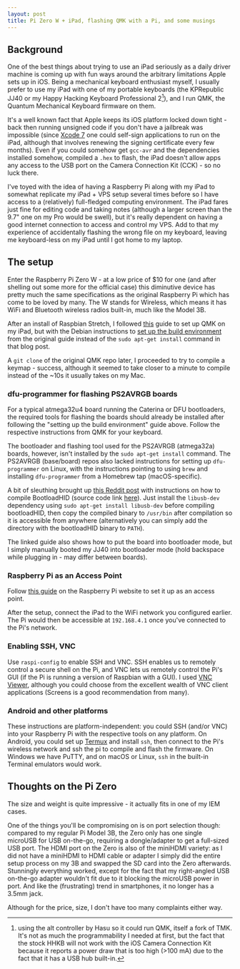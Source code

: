 ```yaml
---
layout: post
title: Pi Zero W + iPad, flashing QMK with a Pi, and some musings
---
```


## Background
One of the best things about trying to use an iPad seriously as a daily driver machine is coming up with fun ways around the arbitrary limitations Apple sets up in iOS. Being a mechanical keyboard enthusiast myself, I usually prefer to use my iPad with one of my portable keyboards (the KPRepublic JJ40 or my Happy Hacking Keyboard Professional 2[^1]), and I run QMK, the Quantum Mechanical Keyboard firmware on them.

It's a well known fact that Apple keeps its iOS platform locked down tight - back then running unsigned code if you don't have a jailbreak was impossible (since [Xcode 7](https://www.lifehacker.com.au/2015/12/how-to-install-unapproved-apps-on-an-iphone-without-jailbreaking/) one could self-sign applications to run on the iPad, although that involves renewing the signing certificate every few months). Even if you could somehow get `gcc-avr` and the dependencies installed somehow, compiled a `.hex` to flash, the iPad doesn't allow apps any access to the USB port on the Camera Connection Kit (CCK) - so no luck there.

I've toyed with the idea of having a Raspberry Pi along with my iPad to somewhat replicate my iPad + VPS setup several times before so I have access to a (relatively) full-fledged computing environment. The iPad fares just fine for editing code and taking notes (although a larger screen than the 9.7" one on my Pro would be swell), but it's really dependent on having a good internet connection to access and control my VPS. Add to that my experience of accidentally flashing the wrong file on my keyboard, leaving me keyboard-less on my iPad until I got home to my laptop.

[^1]: using the alt controller by Hasu so it could run QMK, itself a fork of TMK. It's not as much the programmability I needed at first, but the fact that the stock HHKB will not work with the iOS Camera Connection Kit because it reports a power draw that is too high (>100 mA) due to the fact that it has a USB hub built-in.

## The setup
Enter the Raspberry Pi Zero W - at a low price of $10 for one (and after shelling out some more for the official case) this diminutive device has pretty much the same specifications as the original Raspberry Pi which has come to be loved by many. The W stands for Wireless, which means it has WiFi and Bluetooth wireless radios built-in, much like the Model 3B.

After an install of Raspbian Stretch, I followed [this](http://www.40percent.club/2017/10/pi-zero-tmk-isp.html) guide to set up QMK on my iPad, but with the Debian instructions to [set up the build environment](https://github.com/qmk/qmk_firmware/blob/master/docs/getting_started_build_tools.md) from the original guide instead of the `sudo apt-get install` command in that blog post.

A `git clone` of the original QMK repo later, I proceeded to try to compile a keymap - success, although it seemed to take closer to a minute to compile instead of the ~10s it usually takes on my Mac.

### dfu-programmer for flashing PS2AVRGB boards
For a typical atmega32u4 board running the Caterina or DFU bootloaders, the required tools for flashing the boards should already be installed after following the "setting up the build environment" guide above. Follow the respective instructions from QMK for your keyboard.

The bootloader and flashing tool used for the PS2AVRGB (atmega32a) boards, however, isn't installed by the `sudo apt-get install` command. The PS2AVRGB (base/board) repos also lacked instructions for setting up `dfu-programmer` on Linux, with the instructions pointing to using `brew` and installing `dfu-programmer` from a Homebrew tap (macOS-specific).

A bit of sleuthing brought up [this Reddit post](https://www.reddit.com/r/MechanicalKeyboards/comments/76evne/jj40_now_supported_in_qmk/) with instructions on how to compile BootloadHID (source code link [here](https://www.obdev.at/downloads/vusb/bootloadHID.2012-12-08.tar.gz)). Just install <!--pyusb (`pip install pyusb`) and -->the `libusb-dev` dependency using `sudo apt-get install libusb-dev` before compiling bootloadHID, then copy the compiled binary to `/usr/bin` after compilation so it is accessible from anywhere (alternatively you can simply add the directory with the bootloadHID binary to `PATH`).

The linked guide also shows how to put the board into bootloader mode, but I simply manually booted my JJ40 into bootloader mode (hold backspace while plugging in - may differ between boards).

### Raspberry Pi as an Access Point
Follow [this guide](https://www.raspberrypi.org/documentation/configuration/wireless/access-point.md) on the Raspberry Pi website to set it up as an access point.

After the setup, connect the iPad to the WiFi network you configured earlier. The Pi would then be accessible at `192.168.4.1` once you've connected to the Pi's network.

### Enabling SSH, VNC
Use `raspi-config` to enable SSH and VNC. SSH enables us to remotely control a secure shell on the Pi, and VNC lets us remotely control the Pi's GUI (if the Pi is running a version of Raspbian with a GUI). I used [VNC Viewer](https://itunes.apple.com/au/app/vnc-viewer-remote-desktop/id352019548), although you could choose from the excellent wealth of VNC client applications (Screens is a good recommendation from many).

### Android and other platforms
These instructions are platform-independent: you could SSH (and/or VNC) into your Raspberry Pi with the respective tools on any platform. On Android, you could set up [Termux](https://termux.com/) and install `ssh`, then connect to the Pi's wireless network and ssh the pi to compile and flash the firmware. On Windows we have PuTTY, and on macOS or Linux, `ssh` in the built-in Terminal emulators would work.

## Thoughts on the Pi Zero
The size and weight is quite impressive - it actually fits in one of my IEM cases.

One of the things you'll be compromising on is on port selection though: compared to my regular Pi Model 3B, the Zero only has one single microUSB for USB on-the-go, requiring a dongle/adapter to get a full-sized USB port. The HDMI port on the Zero is also of the miniHDMI variety: as I did not have a miniHDMI to HDMI cable or adapter I simply did the entire setup process on my 3B and swapped the SD card into the Zero afterwards. Stunningly everything worked, except for the fact that my right-angled USB on-the-go adapter wouldn't fit due to it blocking the microUSB power in port. And like the (frustrating) trend in smartphones, it no longer has a 3.5mm jack.

Although for the price, size, I don't have too many complaints either way.
